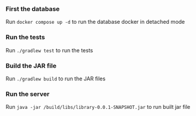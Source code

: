### First the database
Run `docker compose up -d` to run the database docker in detached mode

### Run the tests
Run `./gradlew test` to run the tests

### Build the JAR file
Run `./gradlew build` to run the JAR files

### Run the server
Run `java -jar /build/libs/library-0.0.1-SNAPSHOT.jar` to run built jar file